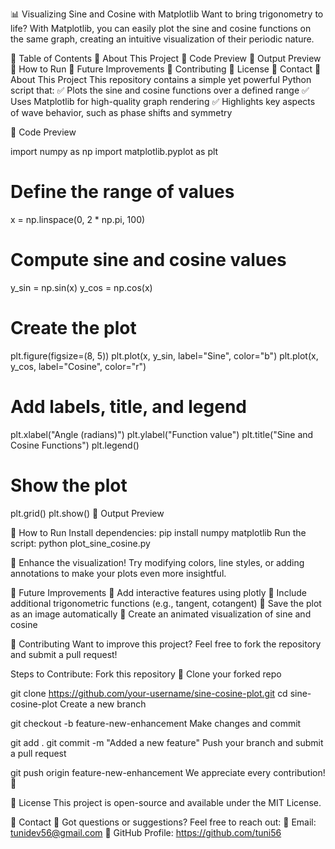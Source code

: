 📊 Visualizing Sine and Cosine with Matplotlib
Want to bring trigonometry to life? With Matplotlib, you can easily plot the sine and cosine functions on the same graph, creating an intuitive visualization of their periodic nature.

📖 Table of Contents
🚀 About This Project
📜 Code Preview
📸 Output Preview
🎯 How to Run
🚀 Future Improvements
🤝 Contributing
📜 License
📩 Contact
🚀 About This Project
This repository contains a simple yet powerful Python script that:
✅ Plots the sine and cosine functions over a defined range
✅ Uses Matplotlib for high-quality graph rendering
✅ Highlights key aspects of wave behavior, such as phase shifts and symmetry

📜 Code Preview

import numpy as np
import matplotlib.pyplot as plt

# Define the range of values
x = np.linspace(0, 2 * np.pi, 100)

# Compute sine and cosine values
y_sin = np.sin(x)
y_cos = np.cos(x)

# Create the plot
plt.figure(figsize=(8, 5))
plt.plot(x, y_sin, label="Sine", color="b")
plt.plot(x, y_cos, label="Cosine", color="r")

# Add labels, title, and legend
plt.xlabel("Angle (radians)")
plt.ylabel("Function value")
plt.title("Sine and Cosine Functions")
plt.legend()

# Show the plot
plt.grid()
plt.show()
📸 Output Preview

🎯 How to Run
Install dependencies:
pip install numpy matplotlib
Run the script:
python plot_sine_cosine.py

📌 Enhance the visualization! Try modifying colors, line styles, or adding annotations to make your plots even more insightful.

🚀 Future Improvements
🔹 Add interactive features using plotly
🔹 Include additional trigonometric functions (e.g., tangent, cotangent)
🔹 Save the plot as an image automatically
🔹 Create an animated visualization of sine and cosine

🤝 Contributing
Want to improve this project? Feel free to fork the repository and submit a pull request!

Steps to Contribute:
Fork this repository 🍴
Clone your forked repo

git clone https://github.com/your-username/sine-cosine-plot.git
cd sine-cosine-plot
Create a new branch

git checkout -b feature-new-enhancement
Make changes and commit

git add .
git commit -m "Added a new feature"
Push your branch and submit a pull request

git push origin feature-new-enhancement
We appreciate every contribution! 🚀

📜 License
This project is open-source and available under the MIT License.

📩 Contact
💬 Got questions or suggestions? Feel free to reach out:
📧 Email: tunidev56@gmail.com
🔗 GitHub Profile: https://github.com/tuni56

